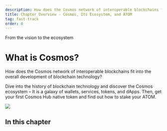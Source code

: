 ```yaml
---
description: How does the Cosmos network of interoperable blockchains fit into the overall development of blockchain technology?
title: Chapter Overview - Cosmos, Its Ecosystem, and ATOM
tag: fast-track
order: 0
---
```


<div class="tm-overline tm-rf-1 tm-lh-title tm-medium tm-muted">From the vision to the ecosystem</div>
<h1 class="mt-4 mb-6">What is Cosmos?</h1>

How does the Cosmos network of interoperable blockchains fit into the overall development of blockchain technology? 

Dive into the history of blockchain technology and discover the Cosmos ecosystem – It is a galaxy of wallets, services, tokens, and dApps. Then, get your first Cosmos Hub native token and find out how to stake your ATOM.

![](/cosmos_dev_portal_module-02-lp.png)

## In this chapter

<HighlightBox type="learning">



</HighlightBox>

<card-module/>
